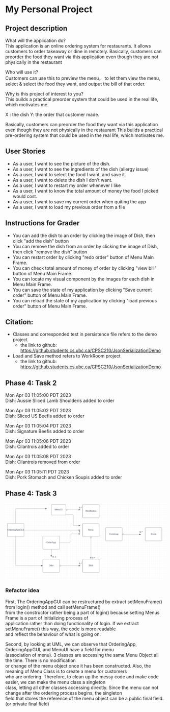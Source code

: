 # My Personal Project

## Project description 

What will the application do?  
This application is an online ordering system for restaurants.
It allows customers to order takeaway or dine in remotely.
Basically, customers can preorder the food they want via this application even
though they are not physically in the restaurant

Who will use it?  
Customers can use this to preview the menu，
to let them view the menu,
select & select the food they want, and output the bill of that order. 


Why is this project of interest to you?  
This builds a practical preorder system that could be used in the real life,
which motivates me.

X : the dish 
Y:  the order that customer made.


Basically, customers can preorder the food they want via this application even though they are not physically in the restaurant
This builds a practical pre-ordering system that could be used in the real life, which motivates me. 

## User Stories
- As a user, I want to see the picture of the dish. 
- As a user, I want to see the ingredients of the dish (allergy issue)
- As a user, I want to select the food I want, and save it. 
- As a user, I want to delete the dish I don't want.
- As a user, I want to restart my order whenever I like 
- As a user, I want to know the total amount of money the food I picked would cost.
- As a user, I want to save my current order when quiting the app
- As a user, I want to load my previous order from a file 

## Instructions for Grader
- You can add the dish to an order by clicking the image of Dish, then click "add the dish" button
- You can remove the dish from an order by clicking the image of Dish, then click "remove the dish" button
- You can restart order by clicking "redo order" button of Menu Main Frame.
- You can check total amount of money of order by  clicking "view bill" button of Menu Main Frame. 
- You can locate my visual component by the images for each dish in Menu Main Frame. 
- You can save the state of my application by clicking "Save current order" button of Menu Main Frame.
- You can reload the state of my application by clicking "load previous order" button of Menu Main Frame. 

## Citation: 
- Classes and corresponded test in persistence file refers to the demo project
  - the link to github: https://github.students.cs.ubc.ca/CPSC210/JsonSerializationDemo
- Load and Save method refers to WorkRoom project
  - the link to github: https://github.students.cs.ubc.ca/CPSC210/JsonSerializationDemo


## Phase 4: Task 2


Mon Apr 03 11:05:00 PDT 2023  
Dish: Aussie Sliced Lamb Shoulderis added to order


Mon Apr 03 11:05:02 PDT 2023  
Dish: Sliced US Beefis added to order


Mon Apr 03 11:05:04 PDT 2023  
Dish: Signature Beefis added to order


Mon Apr 03 11:05:06 PDT 2023  
Dish: Cilantrois added to order


Mon Apr 03 11:05:08 PDT 2023  
Dish: Cilantrois removed from order


Mon Apr 03 11:05:11 PDT 2023  
Dish: Pork Stomach and Chicken Soupis added to order


## Phase  4: Task 3
![img.png](img.png)

### Refactor idea
First, The OrderingAppGUI can be restructured by extract setMenuFrame() from login() method  and call setMenuFrame()  
from the constructor rather being a part of login() because setting Menus Frame is a part of Initializing process of  
application rather than doing functionality of login.  If we extract setMenuFrame() this way, the code is more readable  
and reflect the behaviour of what is going on.  



Second, by looking at UML, we can observe that  OrderingApp, OrderingAppGUI, and MenuUI have a field for menu   
(association of menu). 3 classes are accessing the same Menu Object all the time. There is no modification  
or change of the menu object once it has been constructed. Also, the meaning of Menu Class is to create a menu for customers  
who are ordering. Therefore, to clean up the messy code and make code easier, we can make the menu class a singleton  
class, letting all other classes accessing directly. Since the menu can not change after the ordering process begins, the singleton  
field that stores the reference of the menu object can be a public final field. (or private final field) 





